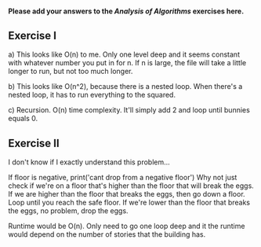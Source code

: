#### Please add your answers to the **_Analysis of Algorithms_** exercises here.

## Exercise I

a) This looks like O(n) to me. Only one level deep and it seems constant with whatever number you put in for n. If n is large, the file will take a little longer to run, but not too much longer.

b) This looks like O(n^2), because there is a nested loop. When there's a nested loop, it has to run everything to the squared.

c) Recursion. O(n) time complexity. It'll simply add 2 and loop until bunnies equals 0.

## Exercise II

I don't know if I exactly understand this problem...

If floor is negative, print('cant drop from a negative floor')
Why not just check if we're on a floor that's higher than the floor that will break the eggs.
If we are higher than the floor that breaks the eggs, then go down a floor.
Loop until you reach the safe floor.
If we're lower than the floor that breaks the eggs, no problem, drop the eggs.

Runtime would be O(n). Only need to go one loop deep and it the runtime would depend on the number of stories that the building has.
